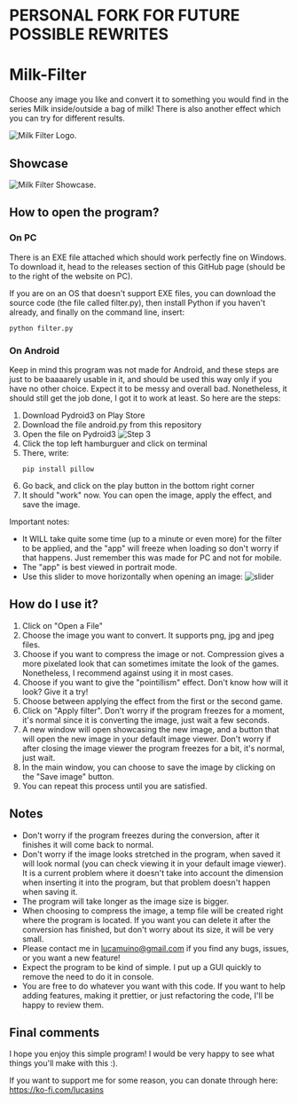 # PERSONAL FORK FOR FUTURE POSSIBLE REWRITES




# Milk-Filter
Choose any image you like and convert it to something you would find in the series Milk inside/outside a bag of milk! There is also another effect which you can try for different results.

![Milk Filter Logo.](https://github.com/LucaSinUnaS/Milk-Filter/blob/main/icon.ico)

## Showcase

![Milk Filter Showcase.](https://github.com/LucaSinUnaS/Milk-Filter/blob/main/Showcase.gif)

## How to open the program?
### On PC
There is an EXE file attached which should work perfectly fine on Windows. To download it, head to the releases section of this GitHub page (should be to the right of the website on PC).

If you are on an OS that doesn't support EXE files, you can download the source code (the file called filter.py), then install Python if you haven't already, and finally on the command line, insert:
```
python filter.py
```
### On Android
Keep in mind this program was not made for Android, and these steps are just to be baaaarely usable in it, and should be used this way only if you have no other choice. Expect it to be messy and overall bad. Nonetheless, it should still get the job done, I got it to work at least. So here are the steps:

1. Download Pydroid3 on Play Store
2. Download the file android.py from this repository
3. Open the file on Pydroid3
   ![Step 3](https://i.imgur.com/p9DqXof.jpeg)
4. Click the top left hamburguer and click on terminal
5. There, write:
   ```
   pip install pillow
   ```
6. Go back, and click on the play button in the bottom right corner
7. It should "work" now. You can open the image, apply the effect, and save the image.

Important notes: 
- It WILL take quite some time (up to a minute or even more) for the filter to be applied, and the "app" will freeze when loading so don't worry if that happens. Just remember this was made for PC and not for mobile.
- The "app" is best viewed in portrait mode.
- Use this slider to move horizontally when opening an image:
  ![slider](https://i.imgur.com/V9JhjjV.jpeg)

## How do I use it?

1. Click on "Open a File"
2. Choose the image you want to convert. It supports png, jpg and jpeg files.
3. Choose if you want to compress the image or not. Compression gives a more pixelated look that can sometimes imitate the look of the games. Nonetheless, I recommend against using it in most cases.
4. Choose if you want to give the "pointillism" effect. Don't know how will it look? Give it a try!
5. Choose between applying the effect from the first or the second game.
7. Click on "Apply filter". Don't worry if the program freezes for a moment, it's normal since it is converting the image, just wait a few seconds.
8. A new window will open showcasing the new image, and a button that will open the new image in your default image viewer. Don't worry if after closing the image viewer the program freezes for a bit, it's normal, just wait.
9. In the main window, you can choose to save the image by clicking on the "Save image" button.
10. You can repeat this process until you are satisfied.

## Notes

- Don't worry if the program freezes during the conversion, after it finishes it will come back to normal.
- Don't worry if the image looks stretched in the program, when saved it will look normal (you can check viewing it in your default image viewer). It is a current problem where it doesn't take into account the dimension when inserting it into the program, but that problem doesn't happen when saving it.
- The program will take longer as the image size is bigger.
- When choosing to compress the image, a temp file will be created right where the program is located. If you want you can delete it after the conversion has finished, but don't worry about its size, it will be very small.
- Please contact me in lucamuino@gmail.com if you find any bugs, issues, or you want a new feature!
- Expect the program to be kind of simple. I put up a GUI quickly to remove the need to do it in console.
- You are free to do whatever you want with this code. If you want to help adding features, making it prettier, or just refactoring the code, I'll be happy to review them.

## Final comments

I hope you enjoy this simple program! I would be very happy to see what things you'll make with this :). 

If you want to support me for some reason, you can donate through here: https://ko-fi.com/lucasins
